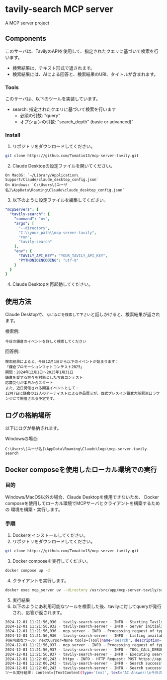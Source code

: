 # tavily-search MCP server

A MCP server project

## Components

このサーバは、TavilyのAPIを使用して、指定されたクエリに基づいて検索を行います。
- 検索結果は、テキスト形式で返されます。
- 検索結果には、AIによる回答と、検索結果のURI、タイトルが含まれます。

### Tools

このサーバは、以下のツールを実装しています。
- search: 指定されたクエリに基づいて検索を行います
  - 必須の引数: "query"
  - オプションの引数: "search_depth" (basic or advanced)"

### Install

1. リポジトリをダウンロードしてください。
```bash
git clone https://github.com/Tomatio13/mcp-server-tavily.git
``` 
2. Claude Desktopの設定ファイルを開いてください。
```
On MacOS: `~/Library/Application\ Support/Claude/claude_desktop_config.json`
On Windows: `C:\Users\[ユーザ名]\AppData\Roaming\Claude\claude_desktop_config.json`
```

3. 以下のように設定ファイルを編集してください。
  ```yaml
  "mcpServers": {
    "tavily-search": {
      "command": "uv",
      "args": [
        "--directory",
        "C:\\your_path\\mcp-server-tavily",
        "run",
        "tavily-search"
      ],
      "env": {
        "TAVILY_API_KEY": "YOUR_TAVILY_API_KEY",
        "PYTHONIOENCODING": "utf-8"
      }
    }
  }
  ```

4. Claude Desktopを再起動してください。

## 使用方法

Claude Desktopで、`なになにを検索して下さい`と話しかけると、検索結果が返されます。

検索例:
```
今日の鎌倉のイベントを詳しく検索してください
```
回答例:
```
検索結果によると、今日12月1日から以下のイベントが始まります：
「鎌倉プロモーションフォトコンテスト2025」
期間：2024年12月1日～2025年1月31日
鎌倉を愛する方々を対象とした写真コンテスト
応募受付が本日からスタート
また、近日開催される関連イベントとして：
12月7日に鎌倉の12人のアーティストによる作品展示が、西武プレスイン鎌倉大船駅東口ラウンジにて開催される予定です。
```

## ログの格納場所

以下にログが格納されます。

Windowsの場合:
```
C:\Users\[ユーザ名]\AppData\Roaming\Claude\logs\mcp-server-tavily-search
```

## Docker composeを使用したローカル環境での実行

### 目的
Windows/MacOS以外の場合、Claude Desktopを使用できないため、
Docker composeを使用してローカル環境でMCPサーバとクライアントを構築するための
環境を構築・実行します。

### 手順
1. Dockerをインストールしてください。
2. リポジトリをダウンロードしてください。
```bash
git clone https://github.com/Tomatio13/mcp-server-tavily.git
``` 
3. Docker composeを実行してください。
```bash
docker compose up -d
``` 
4. クライアントを実行します。
```bash
docker exec mcp_server uv --directory /usr/src/app/mcp-server-tavily/src run client.py
```
5. 実行結果
6. 以下のようにあ利用可能なツールを検索した後、tavilyに対してqueryが発行され、応答が返されます。
```bash
2024-12-01 11:21:56,930 - tavily-search-server - INFO - Starting Tavily search server
2024-12-01 11:21:56,932 - tavily-search-server - INFO - Server initialized, starting main loop
2024-12-01 11:21:56,936 - mcp.server - INFO - Processing request of type ListToolsRequest
2024-12-01 11:21:56,936 - tavily-search-server - INFO - Listing available tools
利用可能なツール: nextCursor=None tools=[Tool(name='search', description='Search the web using Tavily API', inputSchema={'type': 'object', 'properties': {'query': {'type': 'string', 'description': 'Search query'}, 'search_depth': {'type': 'string', 'description': 'Search depth (basic or advanced)', 'enum': ['basic', 'advanced']}}, 'required': ['query']})]
2024-12-01 11:21:56,937 - mcp.server - INFO - Processing request of type CallToolRequest
2024-12-01 11:21:56,937 - tavily-search-server - INFO - TOOL_CALL_DEBUG: Tool called - name: search, arguments: {'query': '今日の東京タワーのイベントを教えて下さい'}
2024-12-01 11:21:56,937 - tavily-search-server - INFO - Executing search with query: '今日の東京タワーのイベントを教えて下さい'
2024-12-01 11:22:00,243 - httpx - INFO - HTTP Request: POST https://api.tavily.com/search "HTTP/1.1 200 OK"
2024-12-01 11:22:00,243 - tavily-search-server - INFO - Search successful - Answer generated
2024-12-01 11:22:00,243 - tavily-search-server - INFO - Search successful - Results available
ツール実行結果: content=[TextContent(type='text', text='AI Answer:\n今日の東京タワーのイベントは以下の通りです：\n1. Candlelight: エド・シーランとコールドプレイのヒットメドレー - 12月01日\n2. チームラボプラネッツ TOKYO - 12月01日から1月21日\n\n他にもイベントがある可能性がありますので、公式ウェブサイト等で最新情報をご確認ください。\n\n\n\nSearch Results:\n\n1. 東京タワー (東京): 現在のイベントとチケット | Fever\nURL: https://feverup.com/ja/tokyo/venue/tokyo-tower\nSummary: Summary not found\n\n\n2. 東京タワー(東京都)の施設で開催するイベント一覧｜ウォーカープラス\nURL: https://www.walkerplus.com/spot/ar0313s03867/e_list.html\nSummary: Summary not found\n\n\n3. 東京タワー - Tokyo Tower\nURL: https://www.tokyotower.co.jp/event/\nSummary: Summary not found\n')] isError=False
``` 
